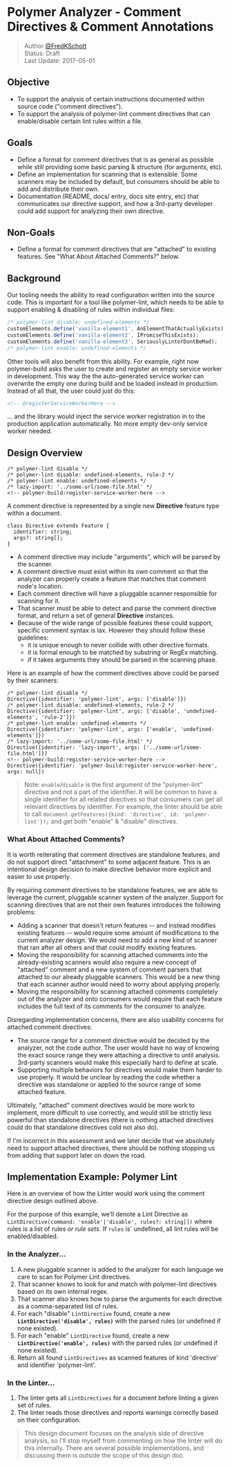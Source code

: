 # Polymer Analyzer - Comment Directives & Comment Annotations
> Author [@FredKSchott](github.com/FredKSchott)  
> Status: Draft  
> Last Update: 2017-05-01  

## Objective
- To support the analysis of certain instructions documented within source code ("comment directives").
- To support the analysis of polymer-lint comment directives that can enable/disable certain lint rules within a file.


## Goals
- Define a format for comment directives that is as general as possible while still providing some basic parsing & structure (for arguments, etc).
- Define an implementation for scanning that is extensible. Some scanners may be included by default, but consumers should be able to add and distribute their own.
- Documentation (README, docs/ entry, docs site entry, etc) that communicates our directive support, and how a 3rd-party developer could add support for analyzing their own directive.


## Non-Goals
- Define a format for comment directives that are "attached" to existing features. See "What About Attached Comments?" below.

## Background

Our tooling needs the ability to read configuration written into the source code. This is important for a tool like polymer-lint, which needs to be able to support enabling & disabling of rules within individual files:

```js
/* polymer-lint disable: undefined-elements */
customElements.define('vanilla-element1', AnElementThatActuallyExists);
customElements.define('vanilla-element2', IPromiseThisExists);
customElements.define('vanilla-element3', SeriouslyLinterDontBeMad);
/* polymer-lint enable: undefined-elements */
```

Other tools will also benefit from this ability. For example, right now polymer-build asks the user to create and register an empty service worker in development. This way the the auto-generated service worker can overwrite the empty one during build and be loaded instead in production. Instead of all that, the user could just do this:

```html
<!-- @registerServiceWorkerHere -->
```

... and the library would inject the service worker registration in to the production application automatically. No more empty dev-only service worker needed.


## Design Overview

```
/* polymer-lint disable */
/* polymer-lint disable: undefined-elements, rule-2 */
/* polymer-lint enable: undefined-elements */
/* lazy-import: '../some-url/some-file.html' */
<!-- polymer-build:register-service-worker-here -->
```

A comment directive is represented by a single new **Directive** feature type within a document.

```
class Directive extends Feature {
  identifier: string;
  args?: string[];
}
```

- A comment directive may include "arguments", which will be parsed by the scanner.
- A comment directive must exist within its own comment so that the analyzer can properly create a feature that matches that comment node's location.
- Each comment directive will have a pluggable scanner responsible for scanning for it.
- That scanner must be able to detect and parse the comment directive format, and return a set of general **Directive** instances.
- Because of the wide range of possible features these could support, specific comment syntax is lax. However they should follow these guidelines:
  - it is unique enough to never collide with other directive formats.
  - it is formal enough to be matched by substring or RegEx matching.
  - if it takes arguments they should be parsed in the scanning phase.

Here is an example of how the comment directives above could be parsed by their scanners:

```
/* polymer-lint disable */
Directive({identifier: 'polymer-lint', args: ['disable']})
/* polymer-lint disable: undefined-elements, rule-2 */
Directive({identifier: 'polymer-lint', args: ['disable', 'undefined-elements', 'rule-2']})
/* polymer-lint enable: undefined-elements */
Directive({identifier: 'polymer-lint', args: ['enable', 'undefined-elements']})
/* lazy-import: '../some-url/some-file.html' */
Directive({identifier: 'lazy-import', args: ['../some-url/some-file.html']})
<!-- polymer-build:register-service-worker-here -->
Directive({identifier: 'polymer-build:register-service-worker-here', args: null})
```

> Note: `enable`/`disable` is the first argument of the "polymer-lint" directive and not a part of the identifier. It will be common to have a single identifier for all related directives so that consumers can get all relevant directives by identifier. For example, the linter should be able to call `document.getFeatures({kind: 'directive', id: 'polymer-lint'});` and get both "enable" & "disable" directives.

### What About Attached Comments?

It is worth reiterating that comment directives are standalone features, and do not support direct "attachment" to some adjacent feature. This is an intentional design decision to make directive behavior more explicit and easier to use properly.

By requiring comment directives to be standalone features, we are able to leverage the current, pluggable scanner system of the analyzer. Support for scanning directives that are not their own features introduces the following problems:

- Adding a scanner that doesn't return features -- and instead modifies existing features -- would require some amount of modifications to the current analyzer design. We would need to add a new kind of scanner that ran after all others and that could modify existing features.
- Moving the responsibility for scanning attached comments into the already-existing scanners would also require a new concept of "attached" comment and a new system of comment parsers that attached to our already pluggable scanners. This would be a new thing that each scanner author would need to worry about applying properly.
- Moving the responsibility for scanning attached comments completely out of the analyzer and onto consumers would require that each feature includes the full text of its comments for the consumer to analyze.

Disregarding implementation concerns, there are also usability concerns for attached comment directives:

- The source range for a comment directive would be decided by the analyzer, not the code author. The user would have no way of knowing the exact source range they were attaching a directive to until analysis. 3rd-party scanners would make this especially hard to define at scale.
- Supporting multiple behaviors for directives would make them harder to use properly. It would be unclear by reading the code whether a directive was standalone or applied to the source range of some attached feature.

Ultimately, "attached" comment directives would be more work to implement, more difficult to use correctly, and would still be strictly less powerful than standalone directives (there is nothing attached directives could do that standalone directives cold not also do).

If I'm incorrect in this assessment and we later decide that we absolutely need to support attached directives, there should be nothing stopping us from adding that support later on down the road.


## Implementation Example: Polymer Lint

Here is an overview of how the Linter would work using the comment directive design outlined above.

For the purpose of this example, we’ll denote a Lint Directive as `LintDirective(command: 'enable'|'disable', rules?: string[])` where rules is a list of rules *or rule sets*. If `rules` is` undefined, all lint rules will be enabled/disabled.

### In the Analyzer...

1. A new pluggable scanner is added to the analyzer for each language we care to scan for Polymer Lint directives.
1. That scanner knows to look for and match with polymer-lint directives based on its own internal regex.
1. That scanner also knows how to parse the arguments for each directive as a comma-separated list of rules.
1. For each "disable" `LintDirective` found, create a new **`LintDirective('disable', rules)`** with the parsed rules (or undefined if none existed).
1. For each "enable" `LintDirective` found, create a new **`LintDirective('enable', rules)`** with the parsed rules (or undefined if none existed).
1. Return all found `LintDirectives` as scanned features of kind 'directive' and identifier 'polymer-lint'.

### In the Linter...

1. The linter gets all `LintDirectives` for a document before linting a given set of rules.
1. The linter reads those directives and reports warnings correctly based on their configuration.

> This design document focuses on the analysis side of directive analysis, so I'll stop myself from commenting on how the linter will do this internally. There are several possible implementations, and discussing them is outside the scope of this design doc.
